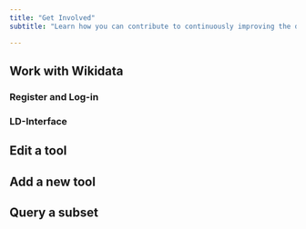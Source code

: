 ```yaml
---
title: "Get Involved"
subtitle: "Learn how you can contribute to continuously improving the data quality of DH tools in Wikidata."

---
```


## Work with Wikidata
### Register and Log-in
### LD-Interface

## Edit a tool

## Add a new tool

## Query a subset


